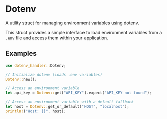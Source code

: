 # Dotenv

A utility struct for managing environment variables using dotenv.

This struct provides a simple interface to load environment variables
from a `.env` file and access them within your application.

## Examples

```rust
use dotenv_handler::Dotenv;

// Initialize dotenv (loads .env variables)
Dotenv::new();

// Access an environment variable
let api_key = Dotenv::get("API_KEY").expect("API_KEY not found");

// Access an environment variable with a default fallback
let host = Dotenv::get_or_default("HOST", "localhost");
println!("Host: {}", host);
```